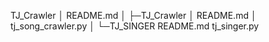  TJ_Crawler
   │  README.md
   │
   ├─TJ_Crawler
   │      README.md
   │      tj_song_crawler.py
   │
   └─TJ_SINGER
           README.md
           tj_singer.py
